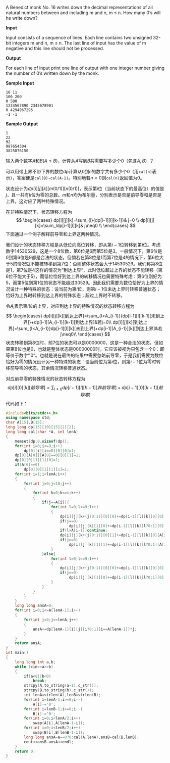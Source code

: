 <head>
    <script src="https://cdn.mathjax.org/mathjax/latest/MathJax.js?config=TeX-AMS-MML_HTMLorMML" type="text/javascript"></script>
    <script type="text/x-mathjax-config">
        MathJax.Hub.Config({
            tex2jax: {
            skipTags: ['script', 'noscript', 'style', 'textarea', 'pre'],
            inlineMath: [['$','$']]
            }
        });
    </script>
</head>

A Benedict monk No. 16 writes down the decimal representations of all natural numbers between and including m and n, m ≤ n. How many 0’s will he write down?

**Input**

Input consists of a sequence of lines. Each line contains two unsigned 32-bit integers m and n, m ≤ n. The last line of input has the value of m negative and this line should not be processed.

**Output**

For each line of input print one line of output with one integer number giving the number of 0’s written down by the monk.

**Sample Input**

```
10 11
100 200
0 500
1234567890 2345678901
0 4294967295
-1 -1
```

**Sample Output**

```
1
22
92
987654304
3825876150
```



输入两个数字$A$和$B$($A\le B$)，计算从$A$写到$B$共需要写多少个$0$（包含$A,B$）？

可以用带上界不带下界的数位dp计算从$0$到$n$的数字共有多少个$0$（用``cal(n)``表示），答案便是``cal(B)-cal(A-1)``。特别地若$n<0$则``cal(n)``返回值为$0$。

状态设计为$dp[i][j][k][m(0/1)][n(0/1)]$，表示第$i$位（当前状态下的最高位）的值是$j$，且一共有$k$位为零的总数。$m$和$n$均为布尔量，分别表示是否是前导零和是否是上界，这对应了两种特殊情况。

在非特殊情况下，状态转移方程为
$$
\begin{cases}
dp[i][j][k]=\sum_{l}{dp[i-1][l][k-1]}& j=0 \\
dp[i][j][k]=\sum_ldp[i-1][l][k]& j\neq0 \\
\end{cases}
$$
下面通过一个例子解释前导零和上界这两种情况。

我们设计的状态转移方程是从低位向高位转移，即从第$i-1$位转移到第$i$位。考虑数字$14530529$，这是一个8位数，第6位是6而第5位是3。一般情况下，第6位是0到第6位是9都是合法的状态。但倘若在第8位是1而第7位是4的情况下，第6位大于5的情况就不能被转移到第7位：否则整体状态会大于$14530529$。我们称第8位是1，第7位是4这样的情况为”到达上界“，此时低位超过上界的状态不能转移（第6位不能大于5），而低位恰好到达上界的转移情况也需要特殊考虑：第6位刚好为5，而第5位到第1位的状态不能超过$30529$。因此我们需要为数位恰好为上界的情况设计一种特殊的状态：设当前为第$i$位，则第$i-1$位未达上界时转移普通状态；恰好为上界时转移到达上界的特殊状态；超过上界时不转移。

令$A_i$表示第$i$位的上界，对应到达上界的特殊情况的状态转移方程为
$$
\begin{cases}
dp[i][j][k][到达上界]=\sum_{l<A_{i-1}}{dp[i-1][l][k-1][未到上界]}+dp[i-1][A_{i-1}][k-1][到达上界]&若j=0\\
dp[i][j][k][到达上界]=\sum_{l<A_{i-1}}dp[i-1][l][k][未到上界]+dp[i-1][A_{i-1}][k][到达上界]&若j\neq0\\
\end{cases}
$$
状态转移到第8位时，前7位的状态可以是$0000000$，这是一种合法的状态。但如果第8位也是0，也就是整体状态是$00000000$时，它应该被视为只包含一个$0$：即等价于数字$“0”$。也就是说在最终的结果中需要忽略前导零，于是我们需要为数位恰好为零的情况设计另一种特殊的状态：设当前位为第$i$位，则第$i-1$位为零时转移前导零的状态，其余情况转移普通状态。

对应前导零的特殊情况的状态转移方程为
$$
dp[i][0][k][前导零]=\sum_{l\neq 0}{dp[i-1][l][k-1][非前导零]}+dp[i-1][0][k-1][前导零]
$$
代码如下：

```c++
#include<bits/stdc++.h>
using namespace std;
char A[15],B[15];
long long dp[15][10][15][2][2];
long long cal(char *A, int lenA)
{
    memset(dp,0,sizeof(dp));
    for(int i=0;i<=9;i++)
        dp[0][i][i==0][0][0]=1;
    dp[0][A[0]][A[0]==0][0][1]=1;
    dp[0][0][1][1][0]=1;
    if(A[0]==0)
        dp[0][0][1][1][1]=1;
    for(int i=1;i<lenA;i++)
    {
        for(int j=0;j<10;j++)
        {
            for(int k=0;k<=i;k++)
            {
                if(j==A[i]){
                    for(int l=0;l<=9;l++)
                    {
                        dp[i][j][k+(j?0:1)][0][0]+=dp[i-1][l][k][0][0];
                        if(j==0)
                            dp[i][j][k][1][0]+=dp[i-1][l][k][l?0:1][0];
                        if(l>A[i-1])continue;
                        dp[i][j][k+(j?0:1)][0][1]+=dp[i-1][l][k][0][A[i-1]==l];
                        if(j==0)
                            dp[i][j][k][1][1]+=dp[i-1][l][k][l?0:1][A[i-1]==l];
                    }
                }else{
                    for(int l=0;l<=9;l++)
                    {
                        dp[i][j][k+(j?0:1)][0][0]+=dp[i-1][l][k][0][0];
                        if(j==0)
                            dp[i][j][k][1][0]+=dp[i-1][l][k][l?0:1][0];
                    }
                }
            }
        }
    }
    long long ansA=0;
    for(int i=0;i<=A[lenA-1];i++)
    {
        for(int j=0;j<=lenA;j++)
        {
            ansA+=dp[lenA-1][i][j][i?0:1][i==A[lenA-1]]*j;
        }
    }
    return ansA;
}
int main()
{
    long long int a,b;
    while (cin>>a>>b)
    {
        if(a<0||b<0)
            break;
        strcpy(A,to_string(a-1).c_str());
        strcpy(B,to_string(b).c_str());
        int lenA=strlen(A),lenB=strlen(B);
        for(int i=lenA-1;i>=0;i--)
            A[i]-='0';
        for(int i=lenB-1;i>=0;i--)
            B[i]-='0';
        for(int i=0;i<lenA/2;i++)
            swap(A[i],A[lenA-1-i]);
        for(int i=0;i<lenB/2;i++)
            swap(B[i],B[lenB-1-i]);
        long long ansA=a==0?0:cal(A,lenA),ansB=cal(B,lenB);
        cout<<ansB-ansA<<endl;
    }
    return 0;
}
```

